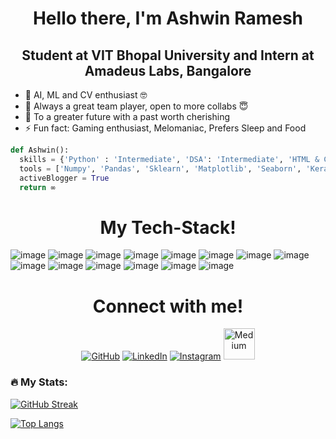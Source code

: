<h1 align="center"> Hello there, I'm Ashwin Ramesh </h1>
<h2 align="center"> Student at VIT Bhopal University and Intern at Amadeus Labs, Bangalore</h2>

- 🌱 AI, ML and CV enthusiast 🤓
- 👯 Always a great team player, open to more collabs 😇
- 🥅 To a greater future with a past worth cherishing
- ⚡ Fun fact: Gaming enthusiast, Melomaniac, Prefers Sleep and Food

```python
def Ashwin():
  skills = {'Python' : 'Intermediate', 'DSA': 'Intermediate', 'HTML & CSS': 'Beginner', 'Javascript' : 'Beginner'}
  tools = ['Numpy', 'Pandas', 'Sklearn', 'Matplotlib', 'Seaborn', 'Keras', 'Flask', 'OpenCV', 'Tensorflow']
  activeBlogger = True
  return ∞
```

<h1 align="center"> My Tech-Stack! </h1>

![image](https://img.shields.io/badge/Python-3776AB?style=for-the-badge&logo=python&logoColor=white)
![image](https://img.shields.io/badge/Jupyter-F37626.svg?&style=for-the-badge&logo=Jupyter&logoColor=white)
![image](https://img.shields.io/badge/HTML5-E34F26?style=for-the-badge&logo=html5&logoColor=white)
![image](https://img.shields.io/badge/CSS3-1572B6?style=for-the-badge&logo=css3&logoColor=white)
![image](https://img.shields.io/badge/JavaScript-323330?style=for-the-badge&logo=javascript&logoColor=F7DF1E)
![image](https://img.shields.io/badge/C%2B%2B-00599C?style=for-the-badge&logo=c%2B%2B&logoColor=white)
![image](https://img.shields.io/badge/TensorFlow-FF6F00?style=for-the-badge&logo=TensorFlow&logoColor=white)
![image](https://img.shields.io/badge/Numpy-777BB4?style=for-the-badge&logo=numpy&logoColor=white)
![image](https://img.shields.io/badge/Pandas-2C2D72?style=for-the-badge&logo=pandas&logoColor=white)
![image](https://img.shields.io/badge/OpenCV-27338e?style=for-the-badge&logo=OpenCV&logoColor=white)
![image](https://img.shields.io/badge/Flask-000000?style=for-the-badge&logo=flask&logoColor=white)
![image](https://img.shields.io/badge/Git-F05032?style=for-the-badge&logo=git&logoColor=white)
![image](https://img.shields.io/badge/Medium-12100E?style=for-the-badge&logo=medium&logoColor=white)
![image](https://img.shields.io/badge/R-1572B6?style=for-the-badge&logo=r&logoColor=white)

<h1 align="center"> Connect with me! </h1>

<p align="center">
	<a href="https://github.com/AshwinRamesh21"><img src="https://img.icons8.com/bubbles/50/000000/github.png" alt="GitHub"/></a>
	<a href="https://www.linkedin.com/in/ashwin-ramesh-/"><img src="https://img.icons8.com/bubbles/50/000000/linkedin.png" alt="LinkedIn"/></a>
	<a href="https://instagram.com/ashwin_ramesh_21?igshid=ZDdkNTZiNTM="><img src="https://img.icons8.com/bubbles/50/000000/instagram.png" alt="Instagram"/></a>
	<a href="https://medium.com/@ashwinramesh2001"><img src="https://user-images.githubusercontent.com/64190677/223194716-3926d137-ec08-40d9-bf5d-02f8a9f65f55.png" width=50 height=50 alt="Medium"/></a>
</p>

### :fire: My Stats:
[![GitHub Streak](http://github-readme-streak-stats.herokuapp.com?user=ashwinramesh21&theme=dark&background=000000)](https://git.io/streak-stats)

[![Top Langs](https://github-readme-stats.vercel.app/api/top-langs/?username=ashwinramesh21&layout=compact&theme=vision-friendly-dark)](https://github.com/anuraghazra/github-readme-stats)
